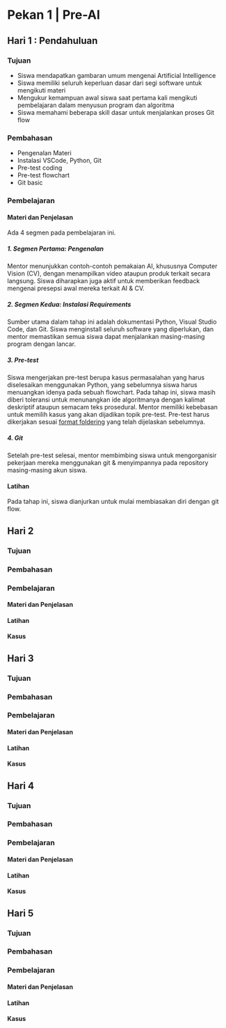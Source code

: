 # Pekan 1 | Pre-AI

## Hari 1 : Pendahuluan
### Tujuan
- Siswa mendapatkan gambaran umum mengenai Artificial Intelligence
- Siswa memiliki seluruh keperluan dasar dari segi software untuk mengikuti materi
- Mengukur kemampuan awal siswa saat pertama kali mengikuti pembelajaran dalam menyusun program dan algoritma
- Siswa memahami beberapa skill dasar untuk menjalankan proses Git flow
### Pembahasan
- Pengenalan Materi
- Instalasi VSCode, Python, Git
- Pre-test coding
- Pre-test flowchart 
- Git basic
### Pembelajaran
#### Materi dan Penjelasan
Ada 4 segmen pada pembelajaran ini.
##### 1. Segmen Pertama: Pengenalan
Mentor menunjukkan contoh-contoh pemakaian AI, khususnya Computer Vision (CV), dengan menampilkan video ataupun produk terkait secara langsung. Siswa diharapkan juga aktif untuk memberikan feedback mengenai presepsi awal mereka terkait AI & CV.
##### 2. Segmen Kedua: Instalasi Requirements
Sumber utama dalam tahap ini adalah dokumentasi Python, Visual Studio Code, dan Git. Siswa menginstall seluruh software yang diperlukan, dan mentor memastikan semua siswa dapat menjalankan masing-masing program dengan lancar.
##### 3. Pre-test
Siswa mengerjakan pre-test berupa kasus permasalahan yang harus diselesaikan menggunakan Python, yang sebelumnya siswa harus menuangkan idenya pada sebuah flowchart. Pada tahap ini, siswa masih diberi toleransi untuk menunangkan ide algoritmanya dengan kalimat deskriptif ataupun semacam teks prosedural. Mentor memiliki kebebasan untuk memilih kasus yang akan dijadikan topik pre-test. Pre-test harus dikerjakan sesuai [format foldering](https://github.com/syauqibilfaqih/sma-praxis-ai/blob/main/README.md#aktivitas-harian) yang telah dijelaskan sebelumnya.
##### 4. Git
Setelah pre-test selesai, mentor membimbing siswa untuk mengorganisir pekerjaan mereka menggunakan git & menyimpannya pada repository masing-masing akun siswa.
#### Latihan
Pada tahap ini, siswa dianjurkan untuk mulai membiasakan diri dengan git flow.



## Hari 2
### Tujuan
### Pembahasan
### Pembelajaran
#### Materi dan Penjelasan
#### Latihan
#### Kasus

## Hari 3 
### Tujuan
### Pembahasan
### Pembelajaran
#### Materi dan Penjelasan
#### Latihan
#### Kasus

## Hari 4
### Tujuan
### Pembahasan
### Pembelajaran
#### Materi dan Penjelasan
#### Latihan
#### Kasus

## Hari 5
### Tujuan
### Pembahasan
### Pembelajaran
#### Materi dan Penjelasan
#### Latihan
#### Kasus